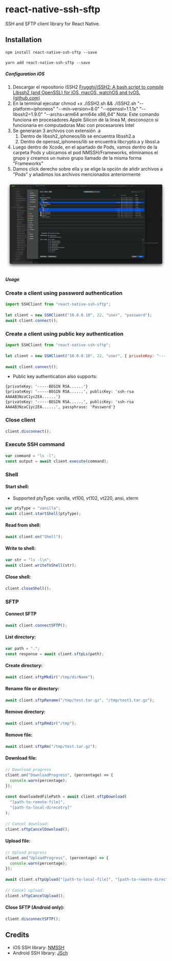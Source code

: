 # react-native-ssh-sftp

SSH and SFTP client library for React Native.

## Installation

```
npm install react-native-ssh-sftp --save

yarn add react-native-ssh-sftp --save
```

##### Configuration iOS

1. Descargar el repositorio iSSH2 [Frugghi/iSSH2: A bash script to compile Libssh2 (and OpenSSL) for iOS, macOS, watchOS and tvOS. (github.com)](https://github.com/Frugghi/iSSH2)
2. En la terminal ejecutar chmod +x ./iSSH2.sh && ./iSSH2.sh "--platform=iphoneos" "--min-version=8.0" "--openssl=1.1.1s" "--libssh2=1.9.0" "--archs=arm64 arm64e x86_64"
   Nota: Este comando funciona en procesadores Apple Silicon de la línea M, desconozco si funcionaria en computadoras Mac con procesarores Intel
3. Se generaran 3 archivos con extensión .a
   1. Dentro de libssh2_iphoneos/lib se encuentra libssh2.a
   2. Dentro de openssl_iphoneos/lib se encuentra libcrypto.a y libssl.a
4. Luego dentro de Xcode, en el apartado de Pods, vamos dentro de la carpeta Pods y ubicamos el pod NMSSH/Frameworks, eliminamos el grupo y creamos un nuevo grupo llamado de la misma forma "Frameworks"
5. Damos click derecho sobre ella y se elige la opción de añdir archivos a "Pods" y añadimos los archivos mencionados anteriormente

![1693240780995](image/README/1693240780995.png)

##### Usage

### Create a client using password authentication

```javascript
import SSHClient from "react-native-ssh-sftp";

let client = new SSHClient("10.0.0.10", 22, "user", "password");
await client.connect();
```

### Create a client using public key authentication

```javascript
import SSHClient from "react-native-ssh-sftp";

let client = new SSHClient("10.0.0.10", 22, "user", { privateKey: "-----BEGIN RSA......" });

await client.connect();
```

- Public key authentication also supports:

```
{privateKey: '-----BEGIN RSA......'}
{privateKey: '-----BEGIN RSA......', publicKey: 'ssh-rsa AAAAB3NzaC1yc2EA......'}
{privateKey: '-----BEGIN RSA......', publicKey: 'ssh-rsa AAAAB3NzaC1yc2EA......', passphrase: 'Password'}
```

### Close client

```javascript
client.disconnect();
```

### Execute SSH command

```javascript
var command = "ls -l";
const output = await client.execute(command);
```

### Shell

#### Start shell:

- Supported ptyType: vanilla, vt100, vt102, vt220, ansi, xterm

```javascript
var ptyType = "vanilla";
await client.startShell(ptyType);
```

#### Read from shell:

```javascript
await client.on("Shell");
```

#### Write to shell:

```javascript
var str = "ls -l\n";
await client.writeToShell(str);
```

#### Close shell:

```javascript
client.closeShell();
```

### SFTP

#### Connect SFTP

```javascript
await client.connectSFTP();
```

#### List directory:

```javascript
var path = ".";
const response = await client.sftpLs(path);
```

#### Create directory:

```javascript
await client.sftpMkdir("/tmp/dirName");
```

#### Rename file or directory:

```javascript
await client.sftpRename("/tmp/test.tar.gz", "/tmp/test1.tar.gz");
```

#### Remove directory:

```javascript
await client.sftpRmdir("/tmp");
```

#### Remove file:

```javascript
await client.sftpRm("/tmp/test.tar.gz");
```

#### Download file:

```javascript
// Download progress
client.on("DownloadProgress", (percentage) => {
  console.warn(percentage);
});

const downloadedFilePath = await client.sftpDownload(
  "[path-to-remote-file]",
  "[path-to-local-direcotry]"
);

// Cancel download:
client.sftpCancelDownload();
```

#### Upload file:

```javascript
// Upload progress
client.on("UploadProgress", (percentage) => {
  console.warn(percentage);
});

await client.sftpUpload("[path-to-local-file]", "[path-to-remote-directory]");

// Cancel upload:
client.sftpCancelUpload();
```

#### Close SFTP (Android only):

```javascript
client.disconnectSFTP();
```

## Credits

- iOS SSH library: [NMSSH](https://github.com/NMSSH/NMSSH)
- Android SSH library: [JSch](http://www.jcraft.com/jsch/)
